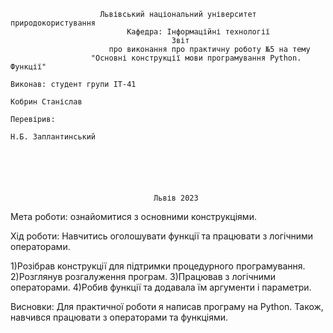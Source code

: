                         Львівський національний університет природокористування
                              Кафедра: Інформаційні технології
                                        Звіт
                          про виконання про практичну роботу №5 на тему
                      "Основні конструкції мови програмування Python. Функції"
                                                                          Виконав: студент групи ІТ-41
                                                                          Кобрин Станіслав
                                                                          Перевірив:
                                                                          Н.Б. Заплантинський






                                    Львів 2023
Мета роботи: ознайомитися з основними конструкціями.

Хід роботи: Навчитись оголошувати функції та працювати з логічними операторами.

1)Розібрав конструкції для підтримки процедурного програмування.
2)Розглянув розгалуження програм.
3)Працював з логічними операторами.
4)Робив функції та додавала їм аргументи і параметри.

Висновки: Для практичної роботи я написав  програму на Python. Також, навчився працювати з операторами та функціями.
